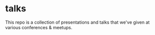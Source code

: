 # talks
This repo is a collection of presentations and talks that we've given at various conferences & meetups.
